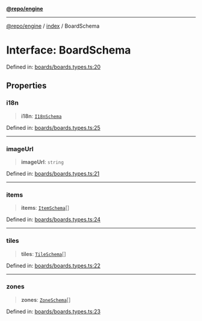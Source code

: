 [**@repo/engine**](../../README.md)

***

[@repo/engine](../../modules.md) / [index](../README.md) / BoardSchema

# Interface: BoardSchema

Defined in: [boards/boards.types.ts:20](https://github.com/alexqguo/drinking-board-game-v3/blob/7f2d27c7cff47bd1f99b310eade07186901fdb07/packages/engine/src/boards/boards.types.ts#L20)

## Properties

### i18n

> **i18n**: [`I18nSchema`](I18nSchema.md)

Defined in: [boards/boards.types.ts:25](https://github.com/alexqguo/drinking-board-game-v3/blob/7f2d27c7cff47bd1f99b310eade07186901fdb07/packages/engine/src/boards/boards.types.ts#L25)

***

### imageUrl

> **imageUrl**: `string`

Defined in: [boards/boards.types.ts:21](https://github.com/alexqguo/drinking-board-game-v3/blob/7f2d27c7cff47bd1f99b310eade07186901fdb07/packages/engine/src/boards/boards.types.ts#L21)

***

### items

> **items**: [`ItemSchema`](ItemSchema.md)[]

Defined in: [boards/boards.types.ts:24](https://github.com/alexqguo/drinking-board-game-v3/blob/7f2d27c7cff47bd1f99b310eade07186901fdb07/packages/engine/src/boards/boards.types.ts#L24)

***

### tiles

> **tiles**: [`TileSchema`](TileSchema.md)[]

Defined in: [boards/boards.types.ts:22](https://github.com/alexqguo/drinking-board-game-v3/blob/7f2d27c7cff47bd1f99b310eade07186901fdb07/packages/engine/src/boards/boards.types.ts#L22)

***

### zones

> **zones**: [`ZoneSchema`](ZoneSchema.md)[]

Defined in: [boards/boards.types.ts:23](https://github.com/alexqguo/drinking-board-game-v3/blob/7f2d27c7cff47bd1f99b310eade07186901fdb07/packages/engine/src/boards/boards.types.ts#L23)
